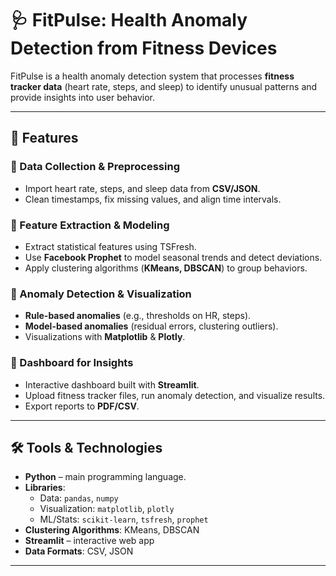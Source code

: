 # 🩺 FitPulse: Health Anomaly Detection from Fitness Devices  

FitPulse is a health anomaly detection system that processes **fitness tracker data** (heart rate, steps, and sleep) to identify unusual patterns and provide insights into user behavior.  

---

## 🚀 Features  

### 🔹 Data Collection & Preprocessing  
- Import heart rate, steps, and sleep data from **CSV/JSON**.  
- Clean timestamps, fix missing values, and align time intervals.  

### 🔹 Feature Extraction & Modeling  
- Extract statistical features using TSFresh.
- Use **Facebook Prophet** to model seasonal trends and detect deviations.  
- Apply clustering algorithms (**KMeans, DBSCAN**) to group behaviors.  

### 🔹 Anomaly Detection & Visualization  
- **Rule-based anomalies** (e.g., thresholds on HR, steps).  
- **Model-based anomalies** (residual errors, clustering outliers).  
- Visualizations with **Matplotlib** & **Plotly**.  

### 🔹 Dashboard for Insights  
- Interactive dashboard built with **Streamlit**.  
- Upload fitness tracker files, run anomaly detection, and visualize results.  
- Export reports to **PDF/CSV**.  

---

## 🛠️ Tools & Technologies  

- **Python** – main programming language.  
- **Libraries**:  
  - Data: `pandas`, `numpy`  
  - Visualization: `matplotlib`, `plotly`  
  - ML/Stats: `scikit-learn`, `tsfresh`, `prophet`  
- **Clustering Algorithms**: KMeans, DBSCAN  
- **Streamlit** – interactive web app  
- **Data Formats**: CSV, JSON  

---



